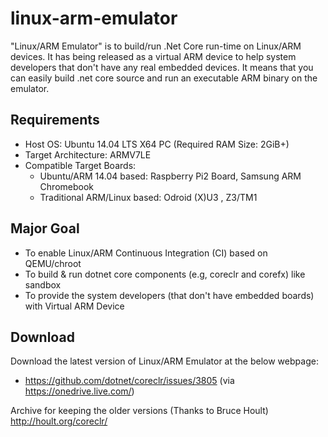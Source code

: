 # linux-arm-emulator

"Linux/ARM Emulator" is to build/run .Net Core run-time on Linux/ARM devices. It has being released as a virtual ARM device to help system developers that don't have any real embedded devices. It means that you can easily build .net core source and run an executable ARM binary on the emulator.

## Requirements

 * Host OS: Ubuntu 14.04 LTS X64 PC (Required RAM Size: 2GiB+)
 * Target Architecture: ARMV7LE
 * Compatible Target Boards: 
   - Ubuntu/ARM 14.04 based: Raspberry Pi2 Board, Samsung ARM Chromebook
   - Traditional ARM/Linux based: Odroid (X)U3 , Z3/TM1

## Major Goal

 * To enable Linux/ARM Continuous Integration (CI) based on QEMU/chroot
 * To build & run dotnet core components (e.g, coreclr and corefx) like sandbox
 * To provide the system developers (that don't have embedded boards) with Virtual ARM Device

## Download

Download the latest version of Linux/ARM Emulator at the below webpage:
 * https://github.com/dotnet/coreclr/issues/3805 (via https://onedrive.live.com/)

Archive for keeping the older versions (Thanks to Bruce Hoult)
http://hoult.org/coreclr/
